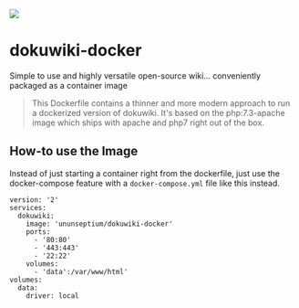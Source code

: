 [![](https://images.microbadger.com/badges/image/ununseptium/dokuwiki-docker.svg)](https://microbadger.com/images/ununseptium/dokuwiki-docker "Get your own image badge on microbadger.com")

# dokuwiki-docker
Simple to use and highly versatile open-source wiki... conveniently packaged as a container image

> This Dockerfile contains a thinner and more modern approach to run a dockerized version of dokuwiki. 
> It's based on the php:7.3-apache image which ships with apache and php7 right out of the box.

## How-to use the Image

Instead of just starting a container right from the dockerfile, just use the docker-compose feature with a `docker-compose.yml` file like this instead.

```
version: '2'
services:
  dokuwiki:
    image: 'ununseptium/dokuwiki-docker'
    ports:
      - '80:80'
      - '443:443'
      - '22:22'
    volumes:
      - 'data':/var/www/html'
volumes:
  data:
    driver: local

```

